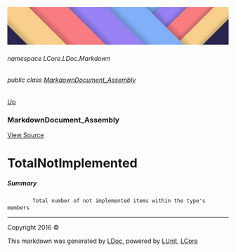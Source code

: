 ![](../Content/LDoc-banner-small.png "")

###### namespace LCore.LDoc.Markdown

###### public class [MarkdownDocument_Assembly](MarkdownDocument_Assembly.md)
[Up](MarkdownDocument_Assembly.md)

### MarkdownDocument_Assembly
[View Source](../Markdown/Generators/MarkdownDocument_Assembly.cs)

# TotalNotImplemented

##### Summary

            Total number of not implemented items within the type's members
            



---

Copyright 2016 &copy; [](../../README.md) [](../../TableOfContents.md)

This markdown was generated by [LDoc](https://github.com/CodeSingularity/LDoc), powered by [LUnit](https://github.com/CodeSingularity/LUnit), [LCore](https://github.com/CodeSingularity/LCore)
